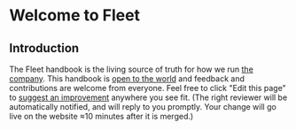 # Welcome to Fleet

## Introduction

The Fleet handbook is the living source of truth for how we run [the company](./company/README.md). This handbook is [open to the world](https://fleetdm.com/handbook/company#openness) and feedback and contributions are welcome from everyone.  Feel free to click "Edit this page" to [suggest an improvement](https://fleetdm.com/handbook/company/handbook) anywhere you see fit.  (The right reviewer will be automatically notified, and will reply to you promptly.  Your change will go live on the website ≈10 minutes after it is merged.)



<meta name="maintainedBy" value="zwass">
